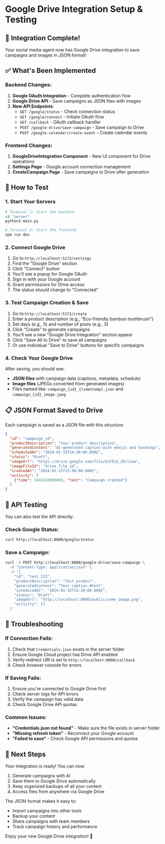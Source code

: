 # Google Drive Integration Setup & Testing

## 🎉 Integration Complete!

Your social media agent now has Google Drive integration to save campaigns and images in JSON format!

## ✅ What's Been Implemented

### Backend Changes:
1. **Google OAuth Integration** - Complete authentication flow
2. **Google Drive API** - Save campaigns as JSON files with images
3. **New API Endpoints**:
   - `GET /google/status` - Check connection status
   - `GET /google/connect` - Initiate OAuth flow
   - `GET /callback` - OAuth callback handler
   - `POST /google-drive/save-campaign` - Save campaign to Drive
   - `POST /google-calendar/create-event` - Create calendar events

### Frontend Changes:
1. **GoogleDriveIntegration Component** - New UI component for Drive operations
2. **Settings Page** - Google account connection management
3. **CreateCampaign Page** - Save campaigns to Drive after generation

## 🚀 How to Test

### 1. Start Your Servers
```bash
# Terminal 1: Start the backend
cd "server"
python3 main.py

# Terminal 2: Start the frontend  
npm run dev
```

### 2. Connect Google Drive
1. Go to `http://localhost:5173/settings`
2. Find the "Google Drive" section
3. Click "Connect" button
4. You'll see a popup for Google OAuth
5. Sign in with your Google account
6. Grant permissions for Drive access
7. The status should change to "Connected"

### 3. Test Campaign Creation & Save
1. Go to `http://localhost:5173/create`
2. Enter a product description (e.g., "Eco-friendly bamboo toothbrush")
3. Set days (e.g., 5) and number of posts (e.g., 3)
4. Click "Create" to generate campaigns
5. You'll see a new "Google Drive Integration" section appear
6. Click "Save All to Drive" to save all campaigns
7. Or use individual "Save to Drive" buttons for specific campaigns

### 4. Check Your Google Drive
After saving, you should see:
- **JSON files** with campaign data (captions, metadata, schedule)
- **Image files** (JPEGs converted from generated images)
- Files named like: `campaign_{id}_{timestamp}.json` and `campaign_{id}_image.jpeg`

## 📋 JSON Format Saved to Drive

Each campaign is saved as a JSON file with this structure:
```json
{
  "id": "campaign_id",
  "productDescription": "Your product description",
  "generatedContent": "AI-generated caption with emojis and hashtags",
  "scheduledAt": "2024-01-15T14:30:00.000Z",
  "status": "Draft",
  "imageUrl": "https://drive.google.com/file/d/FILE_ID/view",
  "imageFileId": "drive_file_id",
  "createdAt": "2024-01-15T12:00:00.000Z",
  "activity": [
    {"time": 1642248000000, "text": "Campaign created"}
  ]
}
```

## 🔧 API Testing

You can also test the API directly:

### Check Google Status:
```bash
curl http://localhost:8000/google/status
```

### Save a Campaign:
```bash
curl -X POST http://localhost:8000/google-drive/save-campaign \
  -H "Content-Type: application/json" \
  -d '{
    "id": "test_123",
    "productDescription": "Test product",
    "generatedContent": "Test caption #test",
    "scheduledAt": "2024-01-15T14:30:00.000Z",
    "status": "Draft",
    "imageUrl": "http://localhost:8000/public/some_image.png",
    "activity": []
  }'
```

## 🐛 Troubleshooting

### If Connection Fails:
1. Check that `Credentials.json` exists in the server folder
2. Ensure Google Cloud project has Drive API enabled
3. Verify redirect URI is set to `http://localhost:8000/callback`
4. Check browser console for errors

### If Saving Fails:
1. Ensure you're connected to Google Drive first
2. Check server logs for API errors
3. Verify the campaign has valid data
4. Check Google Drive API quotas

### Common Issues:
- **"Credentials.json not found"** - Make sure the file exists in server folder
- **"Missing refresh token"** - Reconnect your Google account
- **"Failed to save"** - Check Google API permissions and quotas

## 🎯 Next Steps

Your integration is ready! You can now:
1. Generate campaigns with AI
2. Save them to Google Drive automatically
3. Keep organized backups of all your content
4. Access files from anywhere via Google Drive

The JSON format makes it easy to:
- Import campaigns into other tools
- Backup your content
- Share campaigns with team members
- Track campaign history and performance

Enjoy your new Google Drive integration! 🚀
